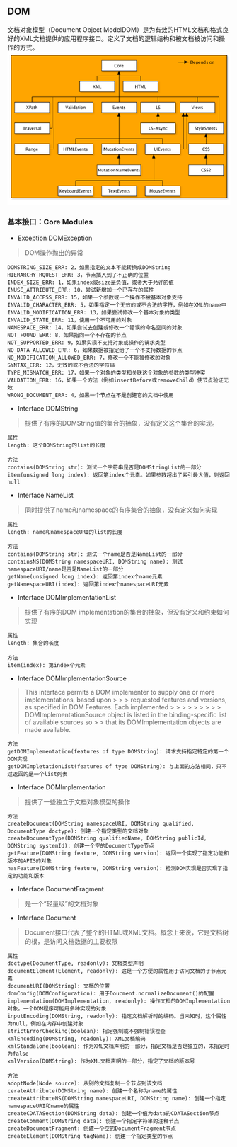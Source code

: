 ## DOM

文档对象模型（Document Object ModelDOM）是为有效的HTML文档和格式良好的XML文档提供的应用程序接口。定义了文档的逻辑结构和被文档被访问和操作的方式。
![模块依赖图](https://raw.githubusercontent.com/yinliguo/notes/master/img/dom-architecture.png)

### 基本接口：Core Modules
- Exception DOMException

> DOM操作抛出的异常

```
DOMSTRING_SIZE_ERR: 2，如果指定的文本不能转换成DOMString
HIERARCHY_RQUEST_ERR: 3，节点插入到了不正确的位置
INDEX_SIZE_ERR: 1，如果index或size是负值，或者大于允许的值
INUSE_ATTRIBUTE_ERR: 10，尝试新增加一个已存在的属性
INVALID_ACCESS_ERR: 15，如果一个参数或一个操作不被基本对象支持
INVALID_CHARACTER_ERR: 5，如果指定一个无效的或不合法的字符，例如在XML的name中
INVALID_MODIFICATION_ERR: 13，如果尝试修改一个基本对象的类型
INVALID_STATE_ERR: 11，使用一个不可用的对象
NAMESPACE_ERR: 14，如果尝试去创建或修改一个错误的命名空间的对象
NOT_FOUND_ERR: 8，如果指向一个不存在的节点
NOT_SUPPORTED_ERR: 9，如果实现不支持对象或操作的请求类型
NO_DATA_ALLOWED_ERR: 6，如果数据被指定给了一个不支持数据的节点
NO_MODIFICATION_ALLOWED_ERR: 7，修改一个不能被修改的对象
SYNTAX_ERR: 12，无效的或不合法的字符串
TYPE_MISMATCH_ERR: 17，如果一个对象的类型和关联这个对象的参数的类型冲突
VALDATION_ERR: 16，如果一个方法（例如insertBefore或removeChild）使节点验证无效
WRONG_DOCUMENT_ERR: 4，如果一个节点在不是创建它的文档中使用
```

- Interface DOMString

> 提供了有序的DOMString值的集合的抽象，没有定义这个集合的实现。

```
属性
length: 这个DOMString的list的长度

方法
contains(DOMString str): 测试一个字符串是否是DOMStringList的一部分
item(unsigned long index): 返回第index个元素。如果参数超出了索引最大值，则返回null
```

- Interface NameList
> 同时提供了name和namespace的有序集合的抽象，没有定义如何实现

```
属性
length: name和namespaceURI的list的长度

方法
contains(DOMString str): 测试一个name是否是NameList的一部分
containsNS(DOMString namespaceURI, DOMString name): 测试namespaceURI/name是否是NameList的一部分
getName(unsigned long index): 返回第index个name元素
getNamespaceURI(index): 返回第index个namespaceURI元素
```

- Interface DOMImplementationList

> 提供了有序的DOM implementation的集合的抽象，但没有定义和约束如何实现

```
属性
length: 集合的长度

方法
item(index): 第index个元素
```

- Interface DOMImplementationSource

> This interface permits a DOM implementer to supply one or more implementations, based upon > > > requested features and versions, as specified in DOM Features. Each implemented > > > > > > > > > DOMImplementationSource object is listed in the binding-specific list of available sources so > > that its DOMImplementation objects are made available.

```
方法
getDOMImplementation(features of type DOMString): 请求支持指定特定的第一个DOM实现
getDOMImpletationList(features of type DOMString): 与上面的方法相同，只不过返回的是一个list列表
```

- Interface DOMImplementation

> 提供了一些独立于文档对象模型的操作

```
方法
createDocument(DOMString namespaceURI, DOMString qualified, DocumentType doctype): 创建一个指定类型的文档对象
createDocumentType(DOMString qualifiedName, DOMString publicId, DOMString systemId): 创建一个空的DocumentType节点
getFeature(DOMString feature, DOMString version): 返回一个实现了指定功能和版本的APIS的对象
hasFeature(DOMString feature, DOMString version): 检测DOM实现是否实现了指定的功能和版本
```

- Interface DocumentFragment

> 是一个“轻量级”的文档对象

- Interface Document

> Document接口代表了整个的HTML或XML文档。概念上来说，它是文档树的根，是访问文档数据的主要权限

```
属性
doctype(DocumentType, readonly): 文档类型声明
documentElement(Element, readonly): 这是一个方便的属性用于访问文档的子节点元素
documentURI(DOMString): 文档的位置
domConfig(DOMConfiguration): 用于Doucment.normalizeDocument()的配置
implementation(DOMImplementation, readonly): 操作文档的DOMImplementation对象。一个DOM程序可能用多种实现的对象
inputEncoding(DOMString, readonly): 指定文档解析时的编码。当未知时，这个属性为null，例如在内存中创建对象
strictErrorChecking(boolean): 指定强制或不强制错误检查
xmlEncoding(DOMString, readonly): XML文档编码
xmlStandalone(boolean): 作为XML文档声明的一部分，指定文档是否是独立的，未指定时为false
xmlVersion(DOMString): 作为XML文档声明的一部分，指定了文档的版本号

方法
adoptNode(Node source): 从别的文档复制一个节点到该文档
cerateAttribute(DOMString name): 创建一个名称为name的属性
createAttributeNS(DOMString namespaceURI, DOMString name): 创建一个指定namespaceURI和name的属性
createCDATASection(DOMString data): 创建一个值为data的CDATASection节点
createComment(DOMString data): 创建一个指定字符串的注释节点
createDocumentFragment: 创建一个空的DocumentFragment节点
createElement(DOMString tagName): 创建一个指定类型的节点
```